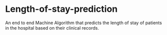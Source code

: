 # Length-of-stay-prediction
An end to end Machine Algorithm that predicts the length of stay of patients in the hospital based on their clinical records.

